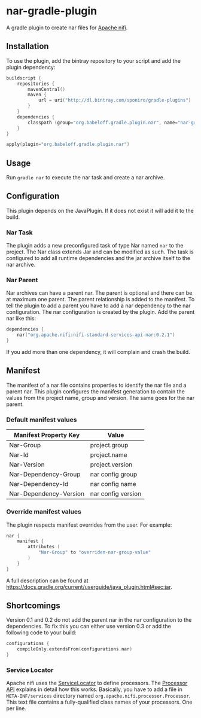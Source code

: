 # nar-gradle-plugin

A gradle plugin to create nar files for [Apache nifi](http://nifi.apache.org).

## Installation
To use the plugin, add the bintray repository to your script and add the plugin dependency:

```kotlin
buildscript {
    repositories {
        mavenCentral()
        maven {
            url = uri("http://dl.bintray.com/sponiro/gradle-plugins")
        }
    }
    dependencies {
        classpath (group="org.babeloff.gradle.plugin.nar", name="nar-gradle-plugin", version="0.3")
    }
}

apply(plugin="org.babeloff.gradle.plugin.nar")
```
## Usage

Run `gradle nar` to execute the nar task and create a nar archive.

## Configuration

This plugin depends on the JavaPlugin.
If it does not exist it will add it to the build.

### Nar Task
The plugin adds a new preconfigured task of type Nar named `nar` to the project.
The Nar class extends Jar and can be modified as such.
The task is configured to add all runtime dependencies and the jar archive itself to the nar archive.

### Nar Parent
Nar archives can have a parent nar.
The parent is optional and there can be at maximum one parent.
The parent relationship is added to the manifest.
To tell the plugin to add a parent you have to add a nar dependency to the nar configuration.
The nar configuration is created by the plugin.
Add the parent nar like this:

```kotlin
dependencies {
    nar("org.apache.nifi:nifi-standard-services-api-nar:0.2.1")
}
```

If you add more than one dependency, it will complain and crash the build.

## Manifest

The manifest of a nar file contains properties to identify the nar file and a parent nar.
This plugin configures the manifest generation to contain the values from the project name, group and version.
The same goes for the nar parent.

### Default manifest values

Manifest Property Key | Value
--- | ---
Nar-Group | project.group
Nar-Id | project.name
Nar-Version | project.version
Nar-Dependency-Group | nar config group
Nar-Dependency-Id | nar config name
Nar-Dependency-Version | nar config version

### Override manifest values
The plugin respects manifest overrides from the user.
For example:

```kotlin
nar {
    manifest {
        attributes (
            "Nar-Group" to "overriden-nar-group-value"
        )
    }
}
```

A full description can be found at https://docs.gradle.org/current/userguide/java_plugin.html#sec:jar.

## Shortcomings

Version 0.1 and 0.2 do not add the parent nar in the nar configuration to the dependencies.
To fix this you can either use version 0.3 or add the following code to your build:

```kotlin
configurations {
    compileOnly.extendsFrom(configurations.nar)
}
```


### Service Locator

Apache nifi uses the [ServiceLocator](http://docs.oracle.com/javase/7/docs/api/java/util/ServiceLoader.html) to define processors. The [Processor API](https://nifi.apache.org/docs/nifi-docs/html/developer-guide.html#processor_api)
explains in detail how this works. Basically, you have to add a file in `META-INF/services` directory named
`org.apache.nifi.processor.Processor`. This text file contains a fully-qualified class names of your processors.
One per line.

